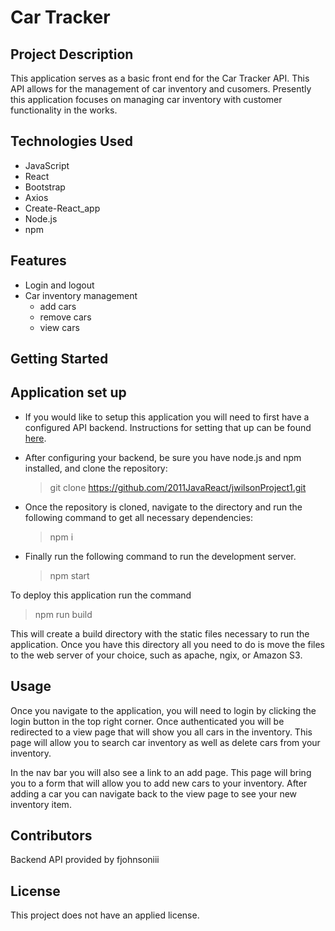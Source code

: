 # Car Tracker
## Project Description
This application serves as a basic front end for the Car Tracker API. This API allows for the management of car inventory and cusomers. Presently this application focuses on managing car inventory with customer functionality in the works. 

## Technologies Used
- JavaScript
- React
- Bootstrap
- Axios
- Create-React_app
- Node.js
- npm


## Features
- Login and logout 
- Car inventory management
   - add cars
   - remove cars
   - view cars

## Getting Started 

## Application set up
- If you would like to setup this application you will need to first have a configured API backend. Instructions for setting that up can be found [here](https://github.com/2011JavaReact/car-tracker). 

- After configuring your backend, be sure you have node.js and npm installed, and clone the repository:
   > git clone https://github.com/2011JavaReact/jwilsonProject1.git

- Once the repository is cloned, navigate to the directory and run the following command to get all necessary dependencies:
   > npm i

- Finally run the following command to run the development server. 
   >npm start


To deploy this application run the command
> npm run build

This will create a build directory with the static files necessary to run the application. Once you have this directory all you need to do is move the files to the web server of your choice, such as apache, ngix, or Amazon S3. 

## Usage
Once you navigate to the application, you will need to login by clicking the login button in the top right corner. Once authenticated you will be redirected to a view page that will show you all cars in the inventory. This page will allow you to search car inventory as well as delete cars from your inventory. 

In the nav bar you will also see a link to an add page. This page will bring you to a form that will allow you to add new cars to your inventory. After adding a car you can navigate back to the view page to see your new inventory item. 

## Contributors
Backend API provided by fjohnsoniii

## License
This project does not have an applied license.
